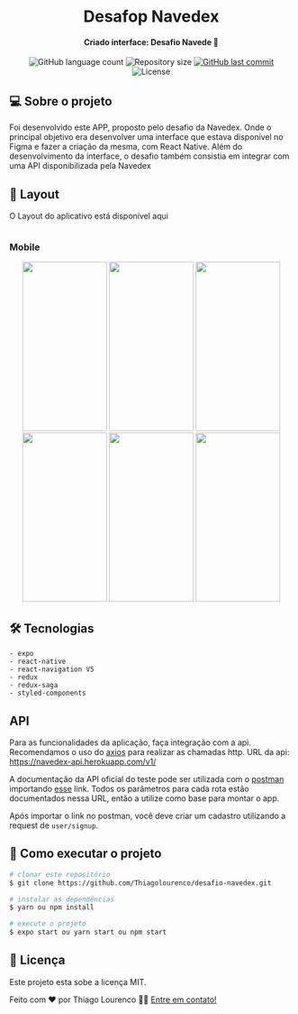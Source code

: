 <h1 align="center">
    Desafop Navedex
</h1>

<h4 align="center">
  	Criado interface: Desafio Navede 🚀  
</h4>

<p align="center">
  <img alt="GitHub language count" src="https://img.shields.io/github/languages/count/Thiagolourenco/desafio-navedex?color=%2304D361">

  <img alt="Repository size" src="https://img.shields.io/github/repo-size/Thiagolourenco/desafio-navedex?color=%2304D361">

  <a href="https://github.com/Thiagolourenco/desafio-navedex/commits/master">
    <img alt="GitHub last commit" src="https://img.shields.io/github/last-commit/Thiagolourenco/desafio-navedex?color=%2304D361">
  </a>

  <img alt="License" src="https://img.shields.io/badge/license-MIT-brightgreen">
   
</p>

## 💻 Sobre o projeto

Foi desenvolvido este APP, proposto pelo desafio da Navedex. Onde o principal objetivo era desenvolver uma interface que estava disponível no Figma e fazer a criação 
da mesma, com React Native. Além do desenvolvimento da interface, o desafio também consistia em integrar com uma API disponibilizada pela Navedex

## 🎨 Layout

O Layout do aplicativo está disponível aqui

<a href="https://www.figma.com/file/MIh7DeADz8M3mmcQwpcFdD/Teste-Mobile?node-id=1298%3A321">
   <img alt="" src="https://img.shields.io/badge/Acessar%20Layout%20-figma-%2304D361">
</a>

### Mobile

<p align="center">
  <img alt="" src="https://thiago-27-storage.s3.amazonaws.com/Scren.jpg" width="150px" height="300px">

  <img alt="" src="https://thiago-27-storage.s3.amazonaws.com/splashUm.jpg" width="150px" height="300px">
  <img alt="" title="Cards" src="https://thiago-27-storage.s3.amazonaws.com/screeb03.jpg" width="150px" height="300px">
  <img alt="" title="Cards" src="https://thiago-27-storage.s3.amazonaws.com/screeb04.jpg" width="150px" height="300px">
  <img alt="" title="Profile" src="https://thiago-27-storage.s3.amazonaws.com/profileScreen.jpg" width="150px" height="300px">
  <img alt="" title="MAP" src="https://thiago-27-storage.s3.amazonaws.com/map.jpg" width="150px" height="300px">

</p>

## 🛠 Tecnologias
    - expo 
    - react-native
    - react-navigation V5
    - redux 
    - redux-saga
    - styled-components

## API

Para as funcionalidades da aplicação, faça integração com a api. Recomendamos o uso do [axios](https://github.com/axios/axios) para realizar as chamadas http. URL da api: https://navedex-api.herokuapp.com/v1/

A documentação da API oficial do teste pode ser utilizada com o [postman](https://www.postman.com/) importando [esse](https://www.getpostman.com/collections/e6afe4028c2a1e56e577) link. Todos os parâmetros para cada rota estão documentados nessa URL, então a utilize como base para montar o app.

Após importar o link no postman, você deve criar um cadastro utilizando a request de `user/signup`. 

## 🚀 Como executar o projeto

```bash
# clonar este repositório
$ git clone https://github.com/Thiagolourenco/desafio-navedex.git

# instalar as dependências
$ yarn ou npm install 

# execute o projeto
$ expo start ou yarn start ou npm start

```
## 📝 Licença

Este projeto esta sobe a licença MIT.

Feito com ❤️ por Thiago Lourenco 👋🏽 [Entre em contato!](https://www.linkedin.com/in/thiago-louren%C3%A7o-a6a851101/)
